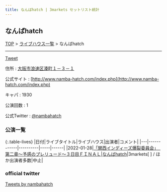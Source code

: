 ```yaml
---
title: なんばhatch | 3markets セットリスト統計
---
```

## なんばhatch

[TOP](/setlist/) > [ライブハウス一覧](livehouses.html) > なんばhatch

___

<a href="https://twitter.com/share?ref_src=twsrc%5Etfw" data-text="3markets[ ]セットリスト > なんばhatch" class="twitter-share-button" data-via="3markets" data-hashtags="3markets" data-related="3markets" data-show-count="false">Tweet</a>

住所
:    <a href="https://www.google.co.jp/maps/search/%E5%A4%A7%E9%98%AA%E5%B8%82%E6%B5%AA%E9%80%9F%E5%8C%BA%E6%B9%8A%E7%94%BA%EF%BC%91%EF%BC%8D%EF%BC%93%EF%BC%8D%EF%BC%91" rel="noopener noreferrer" target="_blank">大阪市浪速区湊町１－３－１</a>

公式サイト
:    [http://www.namba-hatch.com/index.php](http://www.namba-hatch.com/index.php)

キャパ
:    1930

公演回数
: 1


公式Twitter
: <a href="https://twitter.com/nambahatch">@nambahatch</a>


### 公演一覧

{:.table-lives}
|日付|ライブタイトル|ライブハウス|出演者|コメント|
|---|------------|----------|-----|------|
|<span class="nowrap">2022-01-28</span>|[「関西インディーズ爆裂委員会」　第二章～予感のプレリュード～３日目ＦＩＮＡＬ](live006.html)|[なんばhatch](livehouse015.html)|3markets[ ] / ほか出演者多数|中止|




### official twitter

<a class="twitter-timeline" href="https://twitter.com/nambahatch?ref_src=twsrc%5Etfw">Tweets by nambahatch</a> <script async src="https://platform.twitter.com/widgets.js" charset="utf-8"></script>


<script async src="https://platform.twitter.com/widgets.js" charset="utf-8"></script>